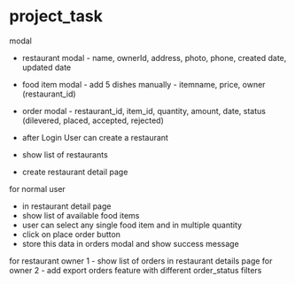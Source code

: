# project_task

modal
- restaurant modal
       - name, ownerId, address, photo, phone, created date, updated date
- food item modal - add 5 dishes manually
       - itemname, price, owner (restaurant_id)
- order modal
       - restaurant_id, item_id, quantity, amount, date, status (dilevered, placed, accepted, rejected)

- after Login User can create a restaurant
- show list of restaurants 
- create restaurant detail page

for normal user
- in restaurant detail page 
- show list of available food items
- user can select any single food item and in multiple quantity
- click on place order button
- store this data in orders modal and show success message

for restaurant owner
1 - show list of orders in restaurant details page for owner
2 - add export orders feature with different order_status filters
